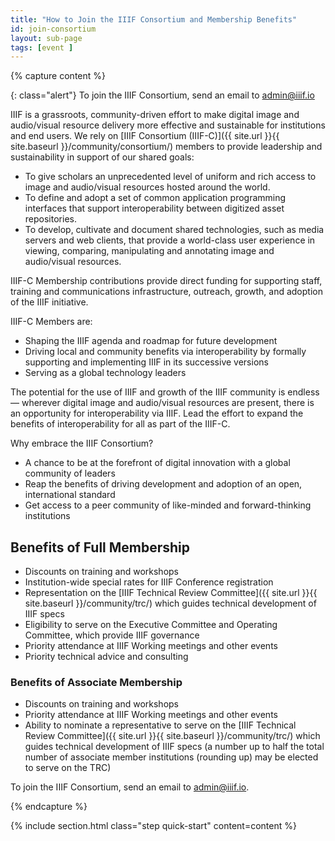 ```yaml
---
title: "How to Join the IIIF Consortium and Membership Benefits"
id: join-consortium
layout: sub-page
tags: [event ]
---
```


{% capture content %}

{: class="alert"}
To join the IIIF Consortium, send an email to [admin@iiif.io][admin]

IIIF is a grassroots, community-driven effort to make digital image and audio/visual resource delivery more effective and sustainable for institutions and end users. We rely on [IIIF Consortium (IIIF-C)]({{ site.url }}{{ site.baseurl }}/community/consortium/) members to provide leadership and sustainability in support of our shared goals:

- To give scholars an unprecedented level of uniform and rich access to image and audio/visual resources hosted around the world.
- To define and adopt a set of common application programming interfaces that support interoperability between digitized asset repositories.
- To develop, cultivate and document shared technologies, such as media servers and web clients, that provide a world-class user experience in viewing, comparing, manipulating and annotating image and audio/visual resources.

IIIF-C Membership contributions provide direct funding for supporting staff, training and communications infrastructure, outreach, growth, and adoption of the IIIF initiative.

IIIF-C Members are: 

- Shaping the IIIF agenda and roadmap for future development
- Driving local and community benefits via interoperability by formally supporting and implementing IIIF in its successive versions
- Serving as a global technology leaders

The potential for the use of IIIF and growth of the IIIF community is endless — wherever digital  image and audio/visual resources are present, there is an opportunity for interoperability via IIIF. Lead the effort to expand the benefits of interoperability for all as part of the IIIF-C.

Why embrace the IIIF Consortium?

- A chance to be at the forefront of digital innovation with a global community of leaders
- Reap the benefits of driving development and adoption of an open, international standard
- Get access to a peer community of like-minded and forward-thinking institutions


## Benefits of Full Membership

- Discounts on training and workshops
- Institution-wide special rates for IIIF Conference registration
- Representation on the [IIIF Technical Review Committee]({{ site.url }}{{ site.baseurl }}/community/trc/) which guides technical development of IIIF specs
- Eligibility to serve on the Executive Committee and Operating Committee, which provide IIIF governance
- Priority attendance at IIIF Working meetings and other events
- Priority technical advice and consulting

### Benefits of Associate Membership

- Discounts on training and workshops
- Priority attendance at IIIF Working meetings and other events
- Ability to nominate a representative to serve on the [IIIF Technical Review Committee]({{ site.url }}{{ site.baseurl }}/community/trc/) which guides technical development of IIIF specs (a number up to half the total number of associate member institutions (rounding up) may be elected to serve on the TRC)


To join the IIIF Consortium, send an email to [admin@iiif.io][admin].

{% endcapture %}

{% include section.html class="step quick-start" content=content %}

[admin]: mailto:admin@iiif.io
